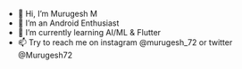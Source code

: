 - 👋 Hi, I’m Murugesh M
- 👀 I’m an Android Enthusiast
- 🌱 I’m currently learning AI/ML & Flutter 
- 📫 Try to reach me on instagram @murugesh_72 or twitter @Murugesh72

<!---
Murugesh72/Murugesh72 is a ✨ special ✨ repository because its `README.md` (this file) appears on your GitHub profile.
You can click the Preview link to take a look at your changes.
--->
